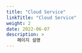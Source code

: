 ```yaml
---
title: "Cloud Service"
linkTitle: "Cloud Service"
weight: 2
date: 2022-06-07
description: >
    페이지 설명
---
```

